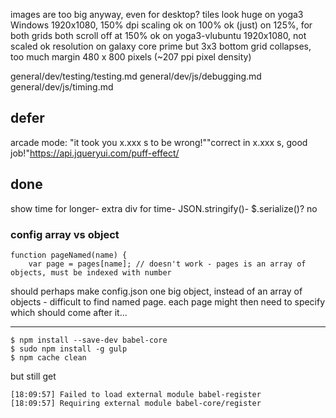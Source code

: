 

images are too big anyway, even for desktop?
tiles look 
    huge on yoga3 Windows
        1920x1080, 150% dpi scaling
        ok on 100%
        ok (just) on 125%, for both grids
        both scroll off at 150%
    ok on yoga3-vlubuntu
        1920x1080, not scaled
    ok resolution on galaxy core prime but 3x3 bottom grid collapses, too much margin
        480 x 800 pixels (~207 ppi pixel density)


general/dev/testing/testing.md
general/dev/js/debugging.md
general/dev/js/timing.md

## defer

arcade mode: "it took you x.xxx s to be wrong!""correct in x.xxx s, good job!"https://api.jqueryui.com/puff-effect/

## done

show time for longer-
extra div for time-
JSON.stringify()-
$.serialize()? no

### config array vs object

    function pageNamed(name) {
        var page = pages[name]; // doesn't work - pages is an array of objects, must be indexed with number

should perhaps make config.json one big object, instead of an array of objects - difficult to find named page.
each page might then need to specify which should come after it...

---

    $ npm install --save-dev babel-core
    $ sudo npm install -g gulp
    $ npm cache clean

but still get 

    [18:09:57] Failed to load external module babel-register
    [18:09:57] Requiring external module babel-core/register
